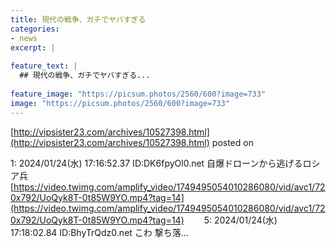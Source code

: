 ```yaml
---
title: 現代の戦争、ガチでヤバすぎる
categories:
- news
excerpt: |
  
feature_text: |
  ## 現代の戦争、ガチでヤバすぎる...
  
feature_image: "https://picsum.photos/2560/600?image=733"
image: "https://picsum.photos/2560/600?image=733"
---
```


[http://vipsister23.com/archives/10527398.html](http://vipsister23.com/archives/10527398.html)
posted on 

<!--more-->

1: 2024/01/24(水) 17:16:52.37 ID:DK6fpyOl0.net 自爆ドローンから逃げるロシア兵 [https://video.twimg.com/amplify_video/1749495054010286080/vid/avc1/720x792/UoQyk8T-0t85W9YO.mp4?tag=14](https://video.twimg.com/amplify_video/1749495054010286080/vid/avc1/720x792/UoQyk8T-0t85W9YO.mp4?tag=14) 　　5: 2024/01/24(水) 17:18:02.84 ID:BhyTrQdz0.net こわ 撃ち落...
